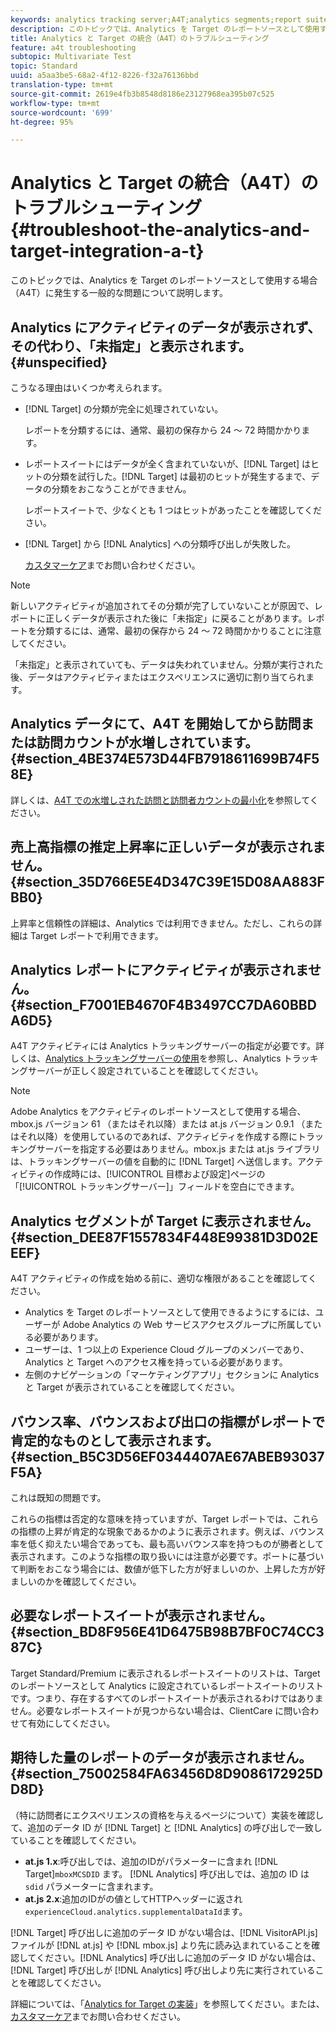 ```yaml
---
keywords: analytics tracking server;A4T;analytics segments;report suites;incorrect data;orphaned;sdid;VisitorAPI.js;mboxMCSDID;phantom;unspecified
description: このトピックでは、Analytics を Target のレポートソースとして使用する場合（A4T）に発生する一般的な問題について説明します。
title: Analytics と Target の統合（A4T）のトラブルシューティング
feature: a4t troubleshooting
subtopic: Multivariate Test
topic: Standard
uuid: a5aa3be5-68a2-4f12-8226-f32a76136bbd
translation-type: tm+mt
source-git-commit: 2619e4fb3b8548d8186e23127968ea395b07c525
workflow-type: tm+mt
source-wordcount: '699'
ht-degree: 95%

---
```



# Analytics と Target の統合（A4T）のトラブルシューティング{#troubleshoot-the-analytics-and-target-integration-a-t}

このトピックでは、Analytics を Target のレポートソースとして使用する場合（A4T）に発生する一般的な問題について説明します。

## Analytics にアクティビティのデータが表示されず、その代わり、「未指定」と表示されます。{#unspecified}

こうなる理由はいくつか考えられます。

* [!DNL Target] の分類が完全に処理されていない。

   レポートを分類するには、通常、最初の保存から 24 ～ 72 時間かかります。

* レポートスイートにはデータが全く含まれていないが、[!DNL Target] はヒットの分類を試行した。[!DNL Target] は最初のヒットが発生するまで、データの分類をおこなうことができません。

   レポートスイートで、少なくとも 1 つはヒットがあったことを確認してください。

* [!DNL Target] から [!DNL Analytics] への分類呼び出しが失敗した。

   [カスタマーケア](../../../cmp-resources-and-contact-information.md#reference_ACA3391A00EF467B87930A450050077C)までお問い合わせください。

>[!NOTE]
>
>新しいアクティビティが追加されてその分類が完了していないことが原因で、レポートに正しくデータが表示された後に「未指定」に戻ることがあります。レポートを分類するには、通常、最初の保存から 24 ～ 72 時間かかりることに注意してください。
>
>「未指定」と表示されていても、データは失われていません。分類が実行された後、データはアクティビティまたはエクスペリエンスに適切に割り当てられます。

## Analytics データにて、A4T を開始してから訪問または訪問カウントが水増しされています。 {#section_4BE374E573D44FB7918611699B74F58E}

詳しくは、[A4T での水増しされた訪問と訪問者カウントの最小化](../../../c-integrating-target-with-mac/a4t/c-a4t-troubleshooting/minimizing-inflated-visit-and-visitor-counts-a4t.md#concept_A515C2DE126E44B6AD97754C2C6D5235)を参照してください。

## 売上高指標の推定上昇率に正しいデータが表示されません。{#section_35D766E5E4D347C39E15D08AA883FBB0}

上昇率と信頼性の詳細は、Analytics では利用できません。ただし、これらの詳細は Target レポートで利用できます。

## Analytics レポートにアクティビティが表示されません。 {#section_F7001EB4670F4B3497CC7DA60BBDA6D5}

A4T アクティビティには Analytics トラッキングサーバーの指定が必要です。詳しくは、[Analytics トラッキングサーバーの使用](../../../c-integrating-target-with-mac/a4t/analytics-tracking-server.md#task_72077BA7E93C4A65A715A18F32228823)を参照し、Analytics トラッキングサーバーが正しく設定されていることを確認してください。

>[!NOTE]
>
>Adobe Analytics をアクティビティのレポートソースとして使用する場合、 mbox.js バージョン 61 （またはそれ以降）または at.js バージョン 0.9.1 （またはそれ以降）を使用しているのであれば、アクティビティを作成する際にトラッキングサーバーを指定する必要はありません。mbox.js または at.js ライブラリは、トラッキングサーバーの値を自動的に [!DNL Target] へ送信します。アクティビティの作成時には、[!UICONTROL 目標および設定]ページの「[!UICONTROL トラッキングサーバー]」フィールドを空白にできます。

## Analytics セグメントが Target に表示されません。 {#section_DEE87F1557834F448E99381D3D02EEEF}

A4T アクティビティの作成を始める前に、適切な権限があることを確認してください。

* Analytics を Target のレポートソースとして使用できるようにするには、ユーザーが Adobe Analytics の Web サービスアクセスグループに所属している必要があります。
* ユーザーは、1 つ以上の Experience Cloud グループのメンバーであり、Analytics と Target へのアクセス権を持っている必要があります。
* 左側のナビゲーションの「マーケティングアプリ」セクションに Analytics と Target が表示されていることを確認してください。

## バウンス率、バウンスおよび出口の指標がレポートで肯定的なものとして表示されます。 {#section_B5C3D56EF0344407AE67ABEB93037F5A}

これは既知の問題です。

これらの指標は否定的な意味を持っていますが、Target レポートでは、これらの指標の上昇が肯定的な現象であるかのように表示されます。例えば、バウンス率を低く抑えたい場合であっても、最も高いバウンス率を持つものが勝者として表示されます。このような指標の取り扱いには注意が必要です。ポートに基づいて判断をおこなう場合には、数値が低下した方が好ましいのか、上昇した方が好ましいのかを確認してください。

## 必要なレポートスイートが表示されません。 {#section_BD8F956E41D6475B98B7BF0C74CC387C}

Target Standard/Premium に表示されるレポートスイートのリストは、Target のレポートソースとして Analytics に設定されているレポートスイートのリストです。つまり、存在するすべてのレポートスイートが表示されるわけではありません。必要なレポートスイートが見つからない場合は、ClientCare に問い合わせて有効にしてください。

## 期待した量のレポートのデータが表示されません。{#section_75002584FA63456D8D9086172925DD8D}

（特に訪問者にエクスペリエンスの資格を与えるページについて）実装を確認して、追加のデータ ID が [!DNL Target] と [!DNL Analytics] の呼び出しで一致していることを確認してください。

* **at.js 1.x**:呼び出しでは、追加のIDがパラメーターに含まれ [!DNL Target]`mboxMCSDID` ます。 [!DNL Analytics] 呼び出しでは、追加の ID は `sdid` パラメーターに含まれます。
* **at.js 2.x**:追加のIDがの値としてHTTPヘッダーに返され `experienceCloud.analytics.supplementalDataId`ます。

[!DNL Target] 呼び出しに追加のデータ ID がない場合は、[!DNL VisitorAPI.js] ファイルが [!DNL at.js] や [!DNL mbox.js] より先に読み込まれていることを確認してください。[!DNL Analytics] 呼び出しに追加のデータ ID がない場合は、[!DNL Target] 呼び出しが [!DNL Analytics] 呼び出しより先に実行されていることを確認してください。

詳細については、「[Analytics for Target の実装](../../../c-integrating-target-with-mac/a4t/a4timplementation.md#concept_CE78750AC2A4487D8ACD9369B3EAC85A)」を参照してください。または、[カスタマーケア](../../../cmp-resources-and-contact-information.md#reference_ACA3391A00EF467B87930A450050077C)までお問い合わせください。